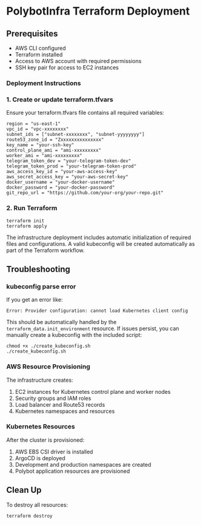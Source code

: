 # PolybotInfra Terraform Deployment

## Prerequisites
- AWS CLI configured
- Terraform installed
- Access to AWS account with required permissions
- SSH key pair for access to EC2 instances

### Deployment Instructions

### 1. Create or update terraform.tfvars
Ensure your terraform.tfvars file contains all required variables:

```
region = "us-east-1"
vpc_id = "vpc-xxxxxxxx"
subnet_ids = ["subnet-xxxxxxxx", "subnet-yyyyyyyy"]
route53_zone_id = "Zxxxxxxxxxxxxxxx"
key_name = "your-ssh-key"
control_plane_ami = "ami-xxxxxxxxx"
worker_ami = "ami-xxxxxxxxx"
telegram_token_dev = "your-telegram-token-dev"
telegram_token_prod = "your-telegram-token-prod"
aws_access_key_id = "your-aws-access-key"
aws_secret_access_key = "your-aws-secret-key"
docker_username = "your-docker-username"
docker_password = "your-docker-password"
git_repo_url = "https://github.com/your-org/your-repo.git"
```

### 2. Run Terraform

```
terraform init
terraform apply
```

The infrastructure deployment includes automatic initialization of required files and configurations. A valid kubeconfig will be created automatically as part of the Terraform workflow.

## Troubleshooting

### kubeconfig parse error
If you get an error like:
```
Error: Provider configuration: cannot load Kubernetes client config
```

This should be automatically handled by the `terraform_data.init_environment` resource. If issues persist, you can manually create a kubeconfig with the included script:

```
chmod +x ./create_kubeconfig.sh
./create_kubeconfig.sh
```

### AWS Resource Provisioning
The infrastructure creates:
1. EC2 instances for Kubernetes control plane and worker nodes
2. Security groups and IAM roles
3. Load balancer and Route53 records
4. Kubernetes namespaces and resources

### Kubernetes Resources
After the cluster is provisioned:
1. AWS EBS CSI driver is installed
2. ArgoCD is deployed
3. Development and production namespaces are created
4. Polybot application resources are provisioned

## Clean Up

To destroy all resources:

```
terraform destroy
``` 